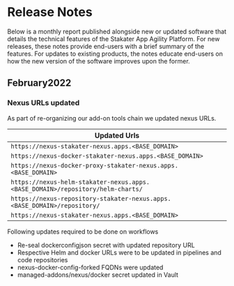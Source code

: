 # Release Notes

Below is a monthly report published alongside new or updated software that details the technical features of the Stakater App Agility Platform. For new releases, these notes provide end-users with a brief summary of the features. For updates to existing products, the notes educate end-users on how the new version of the software improves upon the former.

## February2022

### Nexus URLs updated

As part of re-organizing our add-on tools chain we updated nexus URLs.


| Updated Urls                                                         |
|----------------------------------------------------------------------|
| `https://nexus-stakater-nexus.apps.<BASE_DOMAIN>`                    |
| `https://nexus-docker-stakater-nexus.apps.<BASE_DOMAIN>`             |
| `https://nexus-docker-proxy-stakater-nexus.apps.<BASE_DOMAIN>  `     |
| `https://nexus-helm-stakater-nexus.apps.<BASE_DOMAIN>/repository/helm-charts/` |
| `https://nexus-repository-stakater-nexus.apps.<BASE_DOMAIN>/repository/` |
| `https://nexus-stakater-nexus.apps.<BASE_DOMAIN>`                    |


Following updates required to be done on workflows

- Re-seal dockerconfigjson secret with updated repository URL
- Respective Helm and docker URLs were to be updated in pipelines and code repositories
- nexus-docker-config-forked FQDNs were updated
- managed-addons/nexus/docker secret updated in Vault
